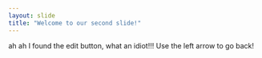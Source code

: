 ```yaml
---
layout: slide
title: "Welcome to our second slide!"
---
```

ah ah I found the edit button, what an idiot!!!
Use the left arrow to go back!
